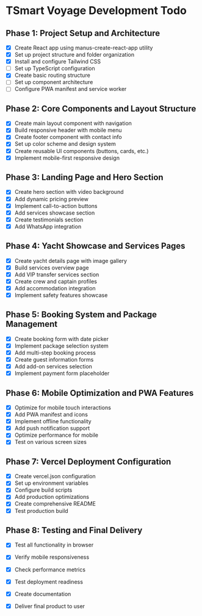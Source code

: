 # TSmart Voyage Development Todo

## Phase 1: Project Setup and Architecture
- [x] Create React app using manus-create-react-app utility
- [x] Set up project structure and folder organization
- [x] Install and configure Tailwind CSS
- [ ] Set up TypeScript configuration
- [x] Create basic routing structure
- [ ] Set up component architecture
- [ ] Configure PWA manifest and service worker

## Phase 2: Core Components and Layout Structure
- [x] Create main layout component with navigation
- [x] Build responsive header with mobile menu
- [x] Create footer component with contact info
- [x] Set up color scheme and design system
- [x] Create reusable UI components (buttons, cards, etc.)
- [x] Implement mobile-first responsive design

## Phase 3: Landing Page and Hero Section
- [x] Create hero section with video background
- [x] Add dynamic pricing preview
- [x] Implement call-to-action buttons
- [x] Add services showcase section
- [x] Create testimonials section
- [x] Add WhatsApp integration

## Phase 4: Yacht Showcase and Services Pages
- [x] Create yacht details page with image gallery
- [x] Build services overview page
- [x] Add VIP transfer services section
- [x] Create crew and captain profiles
- [x] Add accommodation integration
- [x] Implement safety features showcase

## Phase 5: Booking System and Package Management
- [x] Create booking form with date picker
- [x] Implement package selection system
- [x] Add multi-step booking process
- [x] Create guest information forms
- [x] Add add-on services selection
- [x] Implement payment form placeholder

## Phase 6: Mobile Optimization and PWA Features
- [x] Optimize for mobile touch interactions
- [x] Add PWA manifest and icons
- [x] Implement offline functionality
- [x] Add push notification support
- [x] Optimize performance for mobile
- [x] Test on various screen sizes

## Phase 7: Vercel Deployment Configuration
- [x] Create vercel.json configuration
- [x] Set up environment variables
- [x] Configure build scripts
- [x] Add production optimizations
- [x] Create comprehensive README
- [x] Test production build

## Phase 8: Testing and Final Delivery
- [x] Test all functionality in browser
- [x] Verify mobile responsiveness
- [x] Check performance metrics
- [x] Test deployment readiness
- [x] Create documentation
- [x] Deliver final product to user

